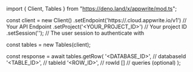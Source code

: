 import { Client, Tables } from "https://deno.land/x/appwrite/mod.ts";

const client = new Client()
    .setEndpoint('https://<REGION>.cloud.appwrite.io/v1') // Your API Endpoint
    .setProject('<YOUR_PROJECT_ID>') // Your project ID
    .setSession(''); // The user session to authenticate with

const tables = new Tables(client);

const response = await tables.getRow(
    '<DATABASE_ID>', // databaseId
    '<TABLE_ID>', // tableId
    '<ROW_ID>', // rowId
    [] // queries (optional)
);
